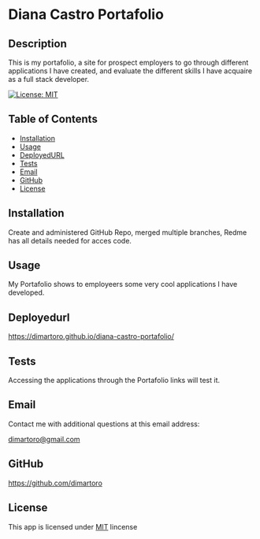 
# Diana Castro Portafolio

## Description
This is my portafolio, a site for prospect employers to go through different applications I have created, and evaluate the different skills I have acquaire as a full stack developer.

  [![License: MIT](https://img.shields.io/badge/License-MIT-yellow.svg)](https://opensource.org/licenses/MIT)

## Table of Contents
- [Installation](#installation)
- [Usage](#usage)
- [DeployedURL](#deployedurl)
- [Tests](#tests)
- [Email](#email)
- [GitHub](#github)
- [License](#license)

## Installation
Create and administered GitHub Repo, merged multiple branches, Redme has all details needed for acces code.

## Usage
My Portafolio shows to employeers some very cool applications I have developed.

## Deployedurl
https://dimartoro.github.io/diana-castro-portafolio/

## Tests
Accessing the applications through the Portafolio links will test it.

## Email
Contact me with additional questions at this email address:

dimartoro@gmail.com

## GitHub
https://github.com/dimartoro

## License
This app is licensed under [MIT](https://choosealicense.com/licenses/mit/) lincense


